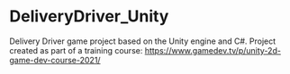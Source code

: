 # DeliveryDriver_Unity

Delivery Driver game project based on the Unity engine and C#. Project created as part of a training course: https://www.gamedev.tv/p/unity-2d-game-dev-course-2021/
